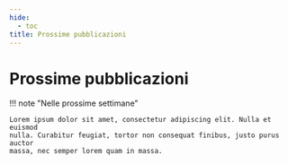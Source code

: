 ```yaml
---
hide:
  - toc
title: Prossime pubblicazioni
---
```


# Prossime pubblicazioni

!!! note "Nelle prossime settimane"

    Lorem ipsum dolor sit amet, consectetur adipiscing elit. Nulla et euismod
    nulla. Curabitur feugiat, tortor non consequat finibus, justo purus auctor
    massa, nec semper lorem quam in massa.
